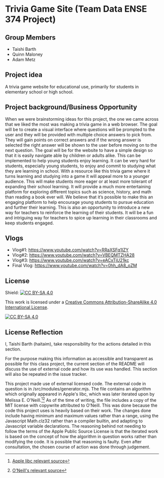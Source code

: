 # Trivia Game Site (Team Data ENSE 374 Project)

## Group Members

- Taishi Barth
- Quinn Maloney
- Adam Metz

## Project idea

A trivia game website for educational use, primarily for students in elementary school or high school.

## Project background/Business Opportunity
When we were brainstorming ideas for this project, the one we came across that we liked the most was making a trivia game in a web browser. The goal will be to create a visual interface where questions will be prompted to the user and they will be provided with multiple choice answers to pick from. They will gain points on correct answers and if the wrong answer is selected the right answer will be shown to the user before moving on to the next question. The goal will be for the website to have a simple design so that it is easily navigate able by children or adults alike. This can be implemented to help young students enjoy learning. It can be very hard for students, especially young students, to enjoy and commit to studying what they are learning in school. With a resource like this trivia game where it turns learning and studying into a game it will appeal more to a younger audience. This will make students more eager or at least more tolerant of expanding their school learning. It will provide a much more entertaining platform for exploring different topics such as science, history, and math than reading a book ever will. We believe that it’s possible to make this an engaging platform to help encourage young students to pursue education and further their learning. This is also an opportunity to introduce a new way for teachers to reinforce the learning of their students. It will be a fun and intriguing way for teachers to spice up learning in their classrooms and keep students engaged.

## Vlogs

- Vlog#1: https://www.youtube.com/watch?v=RRaXSFq1IZY
- Vlog#2: https://www.youtube.com/watch?v=VBEQMTZHA28
- Vlog#3: https://www.youtube.com/watch?v=eACxTjU21kc
- Final Vlog: https://www.youtube.com/watch?v=0hh_dA8_oZM

## License

Shield: [![CC BY-SA 4.0][cc-by-sa-shield]][cc-by-sa]

This work is licensed under a
[Creative Commons Attribution-ShareAlike 4.0 International License][cc-by-sa].

[![CC BY-SA 4.0][cc-by-sa-image]][cc-by-sa]

[cc-by-sa]: http://creativecommons.org/licenses/by-sa/4.0/
[cc-by-sa-image]: https://licensebuttons.net/l/by-sa/4.0/88x31.png
[cc-by-sa-shield]: https://img.shields.io/badge/License-CC%20BY--SA%204.0-lightgrey.svg

## License Reflection
I, Taishi Barth (haitaim), take responsibility for the actions detailed in this
section.

For the purpose making this information as accessible and transparent as possible
for this class project, the current section of the README will discuss the use of
external code and how its use was handled. This section will also be repeated in
the issue tracker. 

This project made use of external licensed code. The external code in question is
in /src/modules/generator.mjs. The file contains an algorithm which originally
appeared in Apple's libc, which was later iterated upon by Melissa E. O'Neill.[^1][^2]
As of the time of writing, the file includes a copy of the MIT license with
copywrite attributed to O'Neill. This was done because the code this project
uses is heavily based on their work. The changes done include having minimum and
maximum values rather than a range, using the Javascript Math.clz32 rather than
a compiler builtin, and adapting to Javascript variable declarations. The reasoning
behind not needing to follow the terms of the Apple Public Source License is that
the iterated work is based on the concept of how the algorithm in question works
rather than modifying the code. It is possible that reasoning is faulty. Even after
consultation, the chosen course of action was done through judgement.

[^1]: [Apple libc relevant source](https://opensource.apple.com/source/Libc/Libc-1439.141.1/gen/FreeBSD/arc4random.c.auto.html)
[^2]: [O'Neill's relevant source](https://github.com/imneme/bounded-rands/blob/master/bounded32.cpp)
